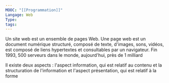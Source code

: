 ```yaml
---
MOOC: "[[Programmation]]"
Langage: Web
Type: 
tags:
---
```

Un site web est un ensemble de pages Web.
Une page web est un document numérique structuré, composé de texte, d'images, sons, vidéos, est composé de liens hypertextes et consultables par un navigateur.
Fin 1993, 500 serveurs dans le monde, aujourd'hui, près de 1 milliard

Il existe deux aspects : l'aspect information, qui est relatif au contenu et la structuration de l'information et l'aspect présentation, qui est relatif à la forme
